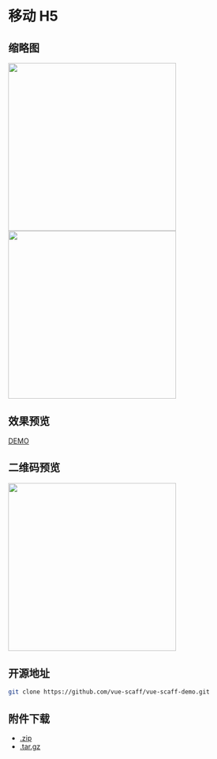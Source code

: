 # 移动 H5

## 缩略图

<img src="http://oss.joenix.com/vue-scaff/template-white.jpg" width="340" />
<img src="http://oss.joenix.com/vue-scaff/template-black.jpg" width="340" />

## 效果预览

[DEMO](http://vue-scaff-demo.joenix.com/)

## 二维码预览

<img src="http://oss.joenix.com/vue-scaff/qr-demo.png" width="340" />

## 开源地址

```sh
git clone https://github.com/vue-scaff/vue-scaff-demo.git
```

## 附件下载

- [.zip](https://github.com/vue-scaff/vue-scaff-demo/archive/vue-scaff-demo-v1.0.zip)
- [.tar.gz](https://github.com/vue-scaff/vue-scaff-demo/archive/vue-scaff-demo-v1.0.tar.gz)
